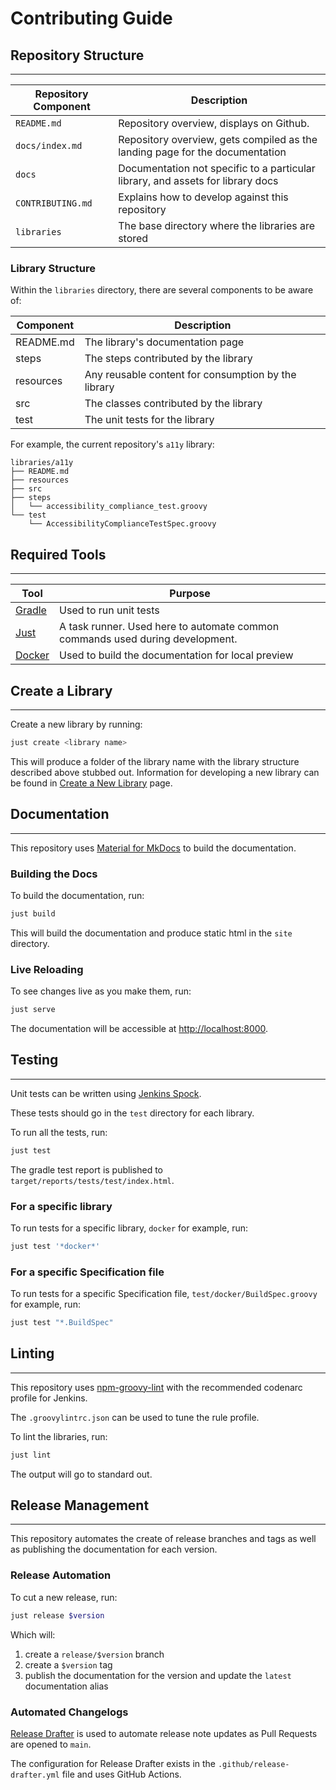 # Contributing Guide

## Repository Structure

---

| Repository Component | Description                                                                               |
|----------------------|-------------------------------------------------------------------------------------------|
| `README.md`          | Repository overview, displays on Github.                                                  |
| `docs/index.md`      | Repository overview, gets compiled as the landing page for the documentation              |
| `docs`               | Documentation not specific to a particular library, and assets for library docs           |
| `CONTRIBUTING.md`    | Explains how to develop against this repository                                           |
| `libraries`          | The base directory where the libraries are stored                                         |

### Library Structure

Within the `libraries` directory, there are several components to be aware of:

| Component | Description                                         |
|-----------|-----------------------------------------------------|
| README.md | The library's documentation page                    |
| steps     | The steps contributed by the library                |
| resources | Any reusable content for consumption by the library |
| src       | The classes contributed by the library              |
| test      | The unit tests for the library                      |

For example, the current repository's `a11y` library:

``` text
libraries/a11y
├── README.md
├── resources
├── src
├── steps
│   └── accessibility_compliance_test.groovy
└── test
    └── AccessibilityComplianceTestSpec.groovy
```

## Required Tools

---

| Tool | Purpose |
| ----------- | ----------- |
| [Gradle](https://gradle.org) | Used to run unit tests |
| [Just](https://github.com/casey/just) | A task runner. Used here to automate common commands used during development. |
| [Docker](https://www.docker.com/get-started) | Used to build the documentation for local preview |

## Create a Library

---

Create a new library by running:

```bash
just create <library name>
```

This will produce a folder of the library name with the library structure described above stubbed out.
Information for developing a new library can be found in [Create a New Library](./create-new-library/) page.

## Documentation

---

This repository uses [Material for MkDocs](https://squidfunk.github.io/mkdocs-material/) to build the documentation.

### Building the Docs

To build the documentation, run:

``` bash
just build
```

This will build the documentation and produce static html in the `site` directory.

### Live Reloading

To see changes live as you make them, run:

``` bash
just serve
```

The documentation will be accessible at <http://localhost:8000>.

## Testing

---

Unit tests can be written using [Jenkins Spock](https://github.com/ExpediaGroup/jenkins-spock).

These tests should go in the `test` directory for each library.

To run all the tests, run:

``` bash
just test
```

The gradle test report is published to `target/reports/tests/test/index.html`.

### For a specific library

To run tests for a specific library, `docker` for example, run:

``` bash
just test '*docker*'
```

### For a specific Specification file

To run tests for a specific Specification file, `test/docker/BuildSpec.groovy` for example, run:

``` bash
just test "*.BuildSpec"
```

## Linting

---

This repository uses [npm-groovy-lint](https://github.com/nvuillam/npm-groovy-lint) with the recommended codenarc profile for Jenkins.

The `.groovylintrc.json` can be used to tune the rule profile.

To lint the libraries, run:

``` bash
just lint
```

The output will go to standard out.

## Release Management

---

This repository automates the create of release branches and tags as well as publishing the documentation for each version.

### Release Automation

To cut a new release, run:

``` bash
just release $version
```

Which will:

1. create a `release/$version` branch
2. create a `$version` tag
3. publish the documentation for the version and update the `latest` documentation alias

### Automated Changelogs

[Release Drafter](https://github.com/release-drafter/release-drafter) is used to automate release note updates as Pull Requests are opened to `main`.

The configuration for Release Drafter exists in the `.github/release-drafter.yml` file and uses GitHub Actions.
